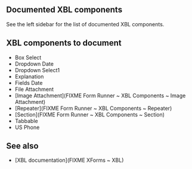 ## Documented XBL components

See the left sidebar for the list of documented XBL components.

## XBL components to document

- Box Select
- Dropdown Date
- Dropdown Select1
- Explanation
- Fields Date
- File Attachment
- [Image Attachment](FIXME Form Runner ~ XBL Components ~ Image Attachment)
- [Repeater](FIXME Form Runner ~ XBL Components ~ Repeater)
- [Section](FIXME Form Runner ~ XBL Components ~ Section)
- Tabbable
- US Phone

## See also

- [XBL documentation](FIXME XForms ~ XBL)
